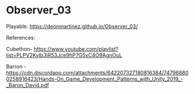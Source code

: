 # Observer_03

Playable: https://deonmartinez.github.io/Observer_03/

References: 


Cubethon- https://www.youtube.com/playlist?list=PLPV2KyIb3jR53Jce9hP7G5xC4O9AgnOuL


Barron - https://cdn.discordapp.com/attachments/642207327180816384/747968800258916423/Hands-On_Game_Development_Patterns_with_Unity_2019_-_Baron_David.pdf
